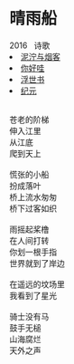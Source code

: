 # 晴雨船

<nav class="navbar">
  <div class="navbar__inner">
    <div class="navbar__items">
      <span class="badge badge--info">2016</span>&nbsp;&nbsp;
      <span class="badge badge--primary">诗歌</span>
    </div>
    <div class="navbar__items navbar__items--right">
      <li class="pills__item pills__item--active"><a href="/docs/Collection/stuck_in_cloud">泥泞与烟客</a></li>
      <li class="pills__item"><a href="/docs/Collection/how_you_doing">你好哇</a></li>
      <li class="pills__item"><a href="/docs/Collection/ukiyoe">浮世书</a></li>
      <li class="pills__item"><a href="/docs/Collection/anno">纪元</a></li>
    </div>
  </div>
</nav><br />

<div class="card-demo">
  <div class="card">
    <div class="card__body">
      <p>
        苍老的阶梯<br />伸入江里<br />从江底<br />爬到天上<br /><br />慌张的小船<br />扮成落叶<br />桥上流水匆匆<br />桥下过客如织<br /><br />雨摇起桨橹<br />在人间打转<br />你划一根手指<br />世界就到了岸边<br /><br />在遥远的坟场里<br />我看到了星光<br /><br />骑士没有马<br />鼓手无槌<br />山海腐烂<br />天外之声
      </p>
    </div>
  </div>
</div><br />
